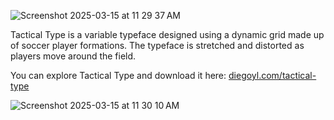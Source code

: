 ![Screenshot 2025-03-15 at 11 29 37 AM](https://github.com/user-attachments/assets/ca5a1dcb-8b79-4bd2-aea4-33e3ccf10180)

Tactical Type is a variable typeface designed using a dynamic grid made up of soccer player formations. The typeface is stretched and distorted as players move around the field. 

You can explore Tactical Type and download it here: [diegoyl.com/tactical-type](https://diegoyl.com/tactical-type)



![Screenshot 2025-03-15 at 11 30 10 AM](https://github.com/user-attachments/assets/3543ed33-874e-49b7-8bc8-eee765c8214f)
